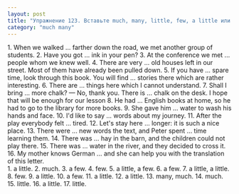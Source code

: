 ```yaml
---
layout: post
title: "Упражнение 123. Вставьте much, many, little, few, a little или a few."
category: "much many"
---
```

<section class="question">
1. When we walked ... farther down the road, we met another group of students. 2. Have you got ... ink in your pen? 3. At the conference we met ... people whom we knew well. 4. There are very ... old houses left in our street. Most of them have already been pulled down. 5. If you have ... spare time, look through this book. You will find ... stories there which are rather interesting. 6. There are ... things here which I cannot understand. 7. Shall I bring ... more chalk? — No, thank you. There is ... chalk on the desk. I hope that will be enough for our lesson 8. He had ... English books at home, so he had to go to the library for more books. 9. She gave him ... water to wash his hands and face. 10. I'd like to say ... words about my journey. 11. After the play everybody felt ... tired. 12. Let's stay here ... longer: it is such a nice place. 13. There were ... new words the text, and Peter spent ... time learning them. 14. There was ... hay in the barn, and the children could not play there. 15. There was ... water in the river, and they decided to cross it. 16. My mother knows German ... and she can help you with the translation of this letter.
</section>

<section class="answer">
1. a little. 2. much. 3. a few. 4. few. 5. a little, a few. 6. a few. 7. a little, a little. 8. few. 9. a little. 10. a few. 11. a little. 12. a little. 13. many, much. 14. much. 15. little. 16. a little. 17. little.
</section>